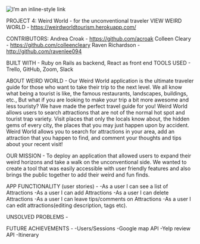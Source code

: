   ![[I’m an inline-style link](https://weirdworldtourism.herokuapp.com/)]()

  
  PROJECT 4: Weird World - for the unconventional traveler
  VIEW WEIRD WORLD - https://weirdworldtourism.herokuapp.com/

  CONTRIBUTORS:
  Andrea Croak - https://github.com/acroak
  Colleen Cleary - https://github.com/colleencleary
  Raven Richardson - http://github.com/ravenlee094

  BUILT WITH - Ruby on Rails as backend, React as front end
  TOOLS USED - Trello, GitHub, Zoom, Slack

  ABOUT WEIRD WORLD - Our Weird World application is the ultimate traveler guide for those who want to take their trip to the next level. We all know what being a tourist is like, the famous restaurants, landscapes, buildings, etc., But what if you are looking to make your trip a bit more awesome and less touristy? We have made the perfect travel guide for you! Weird World allows users to search attractions that are not of the normal hot spot and tourist trap variety. Visit places that only the locals know about, the hidden gems of every city, the places that you may just happen upon by accident. Weird World allows you to search for attractions in your area, add an attraction that you happen to find, and comment your thoughts and tips about your recent visit!

  OUR MISSION - To deploy an application that allowed users to expand their weird horizons and take a walk on the unconventional side. We wanted to create a tool that was easily accessible with user friendly features and also brings the public together to add their weird and fun finds.

  APP FUNCTIONALITY (user stories) -
  -As a user I can see a list of Attractions
  -As a user I can add Attractions
  -As a user I can delete Attractions
  -As a user I can leave tips/comments on Attractions
  -As a user I can edit attractions(editing description, tags etc).

  UNSOLVED PROBLEMS -

  FUTURE ACHIEVEMENTS -
  -Users/Sessions
  -Google map API
  -Yelp review API
  -Itinerary
